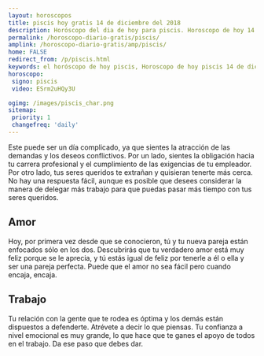 ```yaml
---
layout: horoscopos
title: piscis hoy gratis 14 de diciembre del 2018 
description: Horóscopo del dia de hoy para piscis. Horoscopo de hoy 14 de diciembre del 2018. Las predicciones de amor, trabajo, vida personal gratis.
permalink: /horoscopo-diario-gratis/piscis/
amplink: /horoscopo-diario-gratis/amp/piscis/
home: FALSE
redirect_from: /p/piscis.html
keywords: el horóscopo de hoy piscis, Horoscopo de hoy piscis 14 de diciembre del 2018,horóscopo del día,horoscopo del dia de hoy,horoscopo de hoy,horoscopo de hoy piscis,piscis hoy,signos zodiacales,horóscopo de hoy,horoscopos de hoy,horoscopo piscis hoy,horoscopo de piscis de hoy,horóscopo de hoy piscis,horoscopos,piscis de hoy,los horoscopos de hoy,piscis de hoy,piscis 14 de diciembre del 2018,signos zodiacales 2018, el horoscopo de hoy
horoscopo:
 signo: piscis
 video: ESrm2uHQy3U

ogimg: /images/piscis_char.png
sitemap:
 priority: 1
 changefreq: 'daily'
---
```



Este puede ser un día complicado, ya que sientes la atracción de las demandas y los deseos conflictivos. Por un lado, sientes la obligación hacia tu carrera profesional y el cumplimiento de las exigencias de tu empleador. Por otro lado, tus seres queridos te extrañan y quisieran tenerte más cerca. No hay una respuesta fácil, aunque es posible que desees considerar la manera de delegar más trabajo para que puedas pasar más tiempo con tus seres queridos.

## Amor

Hoy, por primera vez desde que se conocieron, tú y tu nueva pareja están enfocados sólo en los dos. Descubrirás que tu verdadero amor está muy feliz porque se le aprecia, y tú estás igual de feliz por tenerle a él o ella y ser una pareja perfecta. Puede que el amor no sea fácil pero cuando encaja, encaja.

## Trabajo

Tu relación con la gente que te rodea es óptima y los demás están dispuestos a defenderte. Atrévete a decir lo que piensas. Tu confianza a nivel emocional es muy grande, lo que hace que te ganes el apoyo de todos en el trabajo. Da ese paso que debes dar.